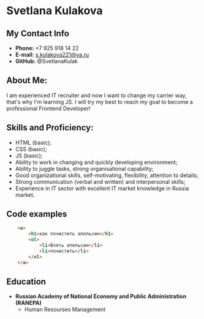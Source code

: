 # Svetlana Kulakova

## My Contact Info
* **Phone:** +7 925 918 14 22
* **E-mail:** s.kulakova221@ya.ru
* **GitHub:** @SvetlanaKulak

## About Me:
I am experienced IT recruiter and now I want to change my carrier way, that's why I'm learning JS. I will try my best to reach my goal to become a professional Frontend Developer!

## Skills and Proficiency:
* HTML (basic);
* CSS (basic);
* JS (basic);
* Ability to work in changing and quickly developing environment;
* Ability to juggle tasks, strong organisational capability;
* Good organizational skills, self-motivating, flexibility, attention to details;
* Strong communication (verbal and written) and interpersonal skills;
* Experience in IT sector with excellent IT market knowledge in Russia market.

## Code examples
```html
    <a>
        <h1>как почистить апельсин</h1>
        <ol>
            <li>Взять апельсин</li>
            <li>почистить</li>
        </ol>
    </a>
```
## Education
* **Russian Academy of National Economy and Public Administration (RANEPA)**
  * Human Resourses Management
  